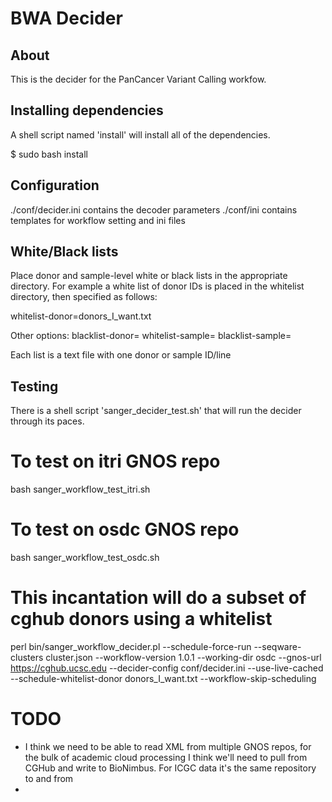 # BWA Decider

## About

This is the decider for the PanCancer Variant Calling workfow.


## Installing dependencies
A shell script named 'install' will install all of the dependencies.

$ sudo bash install

## Configuration
./conf/decider.ini contains the decoder parameters
./conf/ini contains templates for workflow setting and ini files

## White/Black lists
Place donor and sample-level white or black lists in the appropriate directory.
For example a white list of donor IDs is placed in the whitelist directory, then
specified as follows:

whitelist-donor=donors_I_want.txt

Other options:
blacklist-donor=
whitelist-sample=
blacklist-sample=

Each list is a text file with one donor or sample ID/line

## Testing
There is a shell script 'sanger_decider_test.sh' that will run the decider through its paces.

# To test on itri GNOS repo
bash sanger_workflow_test_itri.sh

# To test on osdc GNOS repo
bash sanger_workflow_test_osdc.sh

# This incantation will do a subset of cghub donors using a whitelist
 perl bin/sanger_workflow_decider.pl --schedule-force-run --seqware-clusters cluster.json --workflow-version 1.0.1 --working-dir osdc --gnos-url  https://cghub.ucsc.edu  --decider-config conf/decider.ini --use-live-cached --schedule-whitelist-donor donors_I_want.txt --workflow-skip-scheduling


# TODO

* I think we need to be able to read XML from multiple GNOS repos, for the bulk of academic cloud processing I think we'll need to pull from CGHub and write to BioNimbus.  For ICGC data it's the same repository to and from
* 
